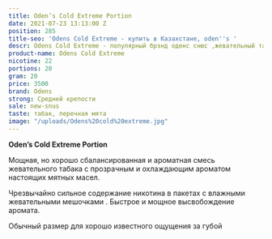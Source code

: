 ```yaml
---
title: Oden’s Cold Extreme Portion
date: 2021-07-23 13:13:00 Z
position: 285
title-seo: 'Odens Cold Extreme - купить в Казахстане, oden''s '
descr: Odens Cold Extreme - популярный брэнд оденс снюс ,жевательный табак
product-name: Odens Cold Extreme
nicotine: 22
portions: 20
gram: 20
price: 3500
brand: Odens
strong: Средней крепости
sale: new-snus
taste: табак, перечная мята
image: "/uploads/Odens%20cold%20extreme.jpg"
---
```


**Oden’s Cold Extreme Portion**

Мощная, но хорошо сбалансированная и ароматная смесь жевательного табака с прозрачным и охлаждающим ароматом настоящих мятных масел.
 
Чрезвычайно сильное содержание никотина в пакетах с влажными жевательными мешочками . Быстрое и мощное высвобождение аромата.
 
Обычный размер для хорошо известного ощущения за губой